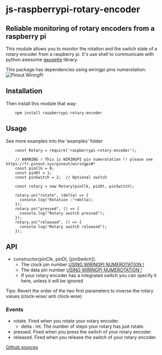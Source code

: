 # js-raspberrypi-rotary-encoder

## Reliable monitoring of rotary encoders from a raspberry pi

This module allows you to monitor the rotation and the switch state of a rotary encoder from a raspberry pi.
It's use shell to communicate with python awesome [gaugette](https://github.com/guyc/py-gaugette) library.

This package has dependencies using wiringpi pins numerotation:
![Pinout WiringPi]([https://github.com/kevincastejon/js-raspberrypi-rotary-encoder/raspinout.png](https://github.com/kevincastejon/js-raspberrypi-rotary-encoder/blob/master/raspinout.png))

## Installation

Then install this module that way:
```
    npm install raspberrypi-rotary-encoder
```

## Usage

See more examples into the 'examples' folder

```
    const Rotary = require('raspberrypi-rotary-encoder');

    // WARNING ! This is WIRINGPI pin numerotation !! please see https://fr.pinout.xyz/pinout/wiringpi#*
    const pinClk = 0;
    const pinDt = 1;
    const pinSwitch = 2;  // Optional switch

    const rotary = new Rotary(pinClk, pinDt, pinSwitch);

    rotary.on("rotate", (delta) => {
      console.log("Rotation :"+delta);
    });
    rotary.on("pressed", () => {
      console.log("Rotary switch pressed");
    });
    rotary.on("released", () => {
      console.log("Rotary switch released");
    });
```

## API


  - constructor(pinClk, pinDt, [pinSwitch]).
    - The clock pin number [USING WIRINGPI NUMEROTATION !](https://fr.pinout.xyz/pinout/wiringpi#)
    - The data pin number [USING WIRINGPI NUMEROTATION !](https://fr.pinout.xyz/pinout/wiringpi#)
    - If your rotary encoder has a integrated switch you can specify it here, unless it will be ignored
    
  Tips: Revert the order of the two first parameters to inverse the rotary values (clock-wise/ anti clock-wise)

### Events

  - rotate. Fired when you rotate your rotary encoder.
    - delta : int. The number of steps your rotary has just rotate.
  - pressed. Fired when you press the switch of your rotary encoder.
  - released. Fired when you release the switch of your rotary encoder.

[Github sources](https://github.com/kevincastejon/js-raspberrypi-rotary-encoder)
